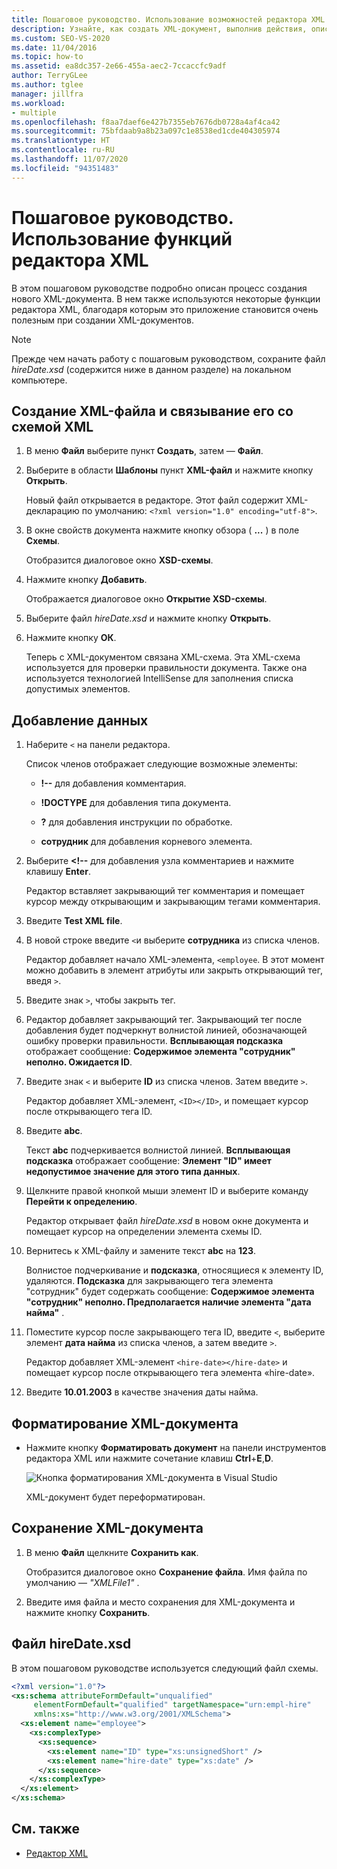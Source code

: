 ```yaml
---
title: Пошаговое руководство. Использование возможностей редактора XML
description: Узнайте, как создать XML-документ, выполнив действия, описанные в этом пошаговом руководстве, демонстрирующем возможности редактора XML.
ms.custom: SEO-VS-2020
ms.date: 11/04/2016
ms.topic: how-to
ms.assetid: ea8dc357-2e66-455a-aec2-7ccaccfc9adf
author: TerryGLee
ms.author: tglee
manager: jillfra
ms.workload:
- multiple
ms.openlocfilehash: f8aa7daef6e427b7355eb7676db0728a4af4ca42
ms.sourcegitcommit: 75bfdaab9a8b23a097c1e8538ed1cde404305974
ms.translationtype: HT
ms.contentlocale: ru-RU
ms.lasthandoff: 11/07/2020
ms.locfileid: "94351483"
---
```

# <a name="walkthrough-use-xml-editor-features"></a>Пошаговое руководство. Использование функций редактора XML

В этом пошаговом руководстве подробно описан процесс создания нового XML-документа. В нем также используются некоторые функции редактора XML, благодаря которым это приложение становится очень полезным при создании XML-документов.

> [!NOTE]
> Прежде чем начать работу с пошаговым руководством, сохраните файл *hireDate.xsd* (содержится ниже в данном разделе) на локальном компьютере.

## <a name="to-create-a-new-xml-file-and-associate-it-with-an-xml-schema"></a>Создание XML-файла и связывание его со схемой XML

1. В меню **Файл** выберите пункт **Создать**, затем — **Файл**.

2. Выберите в области **Шаблоны** пункт **XML-файл** и нажмите кнопку **Открыть**.

     Новый файл открывается в редакторе. Этот файл содержит XML-декларацию по умолчанию: `<?xml version="1.0" encoding="utf-8">`.

3. В окне свойств документа нажмите кнопку обзора ( **...** ) в поле **Схемы**.

     Отобразится диалоговое окно **XSD-схемы**.

4. Нажмите кнопку **Добавить**.

     Отображается диалоговое окно **Открытие XSD-схемы**.

5. Выберите файл *hireDate.xsd* и нажмите кнопку **Открыть**.

6. Нажмите кнопку **ОК**.

     Теперь с XML-документом связана XML-схема. Эта XML-схема используется для проверки правильности документа. Также она используется технологией IntelliSense для заполнения списка допустимых элементов.

## <a name="to-add-data"></a>Добавление данных

1. Наберите `<` на панели редактора.

     Список членов отображает следующие возможные элементы:

    - **!--** для добавления комментария.

    - **!DOCTYPE** для добавления типа документа.

    - **?** для добавления инструкции по обработке.

    - **сотрудник** для добавления корневого элемента.

2. Выберите **&lt;!--** для добавления узла комментариев и нажмите клавишу **Enter**.

     Редактор вставляет закрывающий тег комментария и помещает курсор между открывающим и закрывающим тегами комментария.

3. Введите **Test XML file**.

4. В новой строке введите `<`и выберите **сотрудника** из списка членов.

     Редактор добавляет начало XML-элемента, `<employee`. В этот момент можно добавить в элемент атрибуты или закрыть открывающий тег, введя `>`.

5. Введите знак `>`, чтобы закрыть тег.

6. Редактор добавляет закрывающий тег. Закрывающий тег после добавления будет подчеркнут волнистой линией, обозначающей ошибку проверки правильности. **Всплывающая подсказка** отображает сообщение: **Содержимое элемента "сотрудник" неполно. Ожидается ID**.

7. Введите знак `<` и выберите **ID** из списка членов. Затем введите `>`.

     Редактор добавляет XML-элемент, `<ID></ID>`, и помещает курсор после открывающего тега ID.

8. Введите **abc**.

     Текст **abc** подчеркивается волнистой линией. **Всплывающая подсказка** отображает сообщение: **Элемент "ID" имеет недопустимое значение для этого типа данных**.

9. Щелкните правой кнопкой мыши элемент ID и выберите команду **Перейти к определению**.

     Редактор открывает файл *hireDate.xsd* в новом окне документа и помещает курсор на определении элемента схемы ID.

10. Вернитесь к XML-файлу и замените текст **abc** на **123**.

     Волнистое подчеркивание и **подсказка**, относящиеся к элементу ID, удаляются. **Подсказка** для закрывающего тега элемента "сотрудник" будет содержать сообщение: **Содержимое элемента "сотрудник" неполно. Предполагается наличие элемента "дата найма"** .

11. Поместите курсор после закрывающего тега ID, введите `<`, выберите элемент **дата найма** из списка членов, а затем введите `>`.

     Редактор добавляет XML-элемент `<hire-date></hire-date>` и помещает курсор после открывающего тега элемента «hire-date».

12. Введите **10.01.2003** в качестве значения даты найма.

## <a name="to-format-the-xml-document"></a>Форматирование XML-документа

- Нажмите кнопку **Форматировать документ** на панели инструментов редактора XML или нажмите сочетание клавиш **Ctrl**+**E**,**D**.

   ![Кнопка форматирования XML-документа в Visual Studio](media/format-xml-document.png)

   XML-документ будет переформатирован.

## <a name="to-save-the-xml-document"></a>Сохранение XML-документа

1. В меню **Файл** щелкните **Сохранить как**.

     Отобразится диалоговое окно **Сохранение файла**. Имя файла по умолчанию — *"XMLFile1"* .

2. Введите имя файла и место сохранения для XML-документа и нажмите кнопку **Сохранить**.

## <a name="hiredatexsd-file"></a>Файл hireDate.xsd

В этом пошаговом руководстве используется следующий файл схемы.

```xml
<?xml version="1.0"?>
<xs:schema attributeFormDefault="unqualified"
     elementFormDefault="qualified" targetNamespace="urn:empl-hire"
     xmlns:xs="http://www.w3.org/2001/XMLSchema">
  <xs:element name="employee">
    <xs:complexType>
      <xs:sequence>
        <xs:element name="ID" type="xs:unsignedShort" />
        <xs:element name="hire-date" type="xs:date" />
      </xs:sequence>
    </xs:complexType>
  </xs:element>
</xs:schema>
```

## <a name="see-also"></a>См. также

- [Редактор XML](../xml-tools/xml-editor.md)
